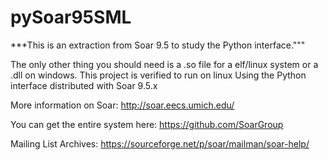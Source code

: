 # pySoar95SML
***This is an extraction from Soar 9.5 to study the Python interface."""

The only other thing you should need is a .so file for a elf/linux
system or a .dll on windows. This project is verified to run on 
linux Using the Python interface distributed with Soar 9.5.x

More information on Soar:
      http://soar.eecs.umich.edu/

You can get the entire system here:
      https://github.com/SoarGroup

Mailing List Archives:
      https://sourceforge.net/p/soar/mailman/soar-help/


